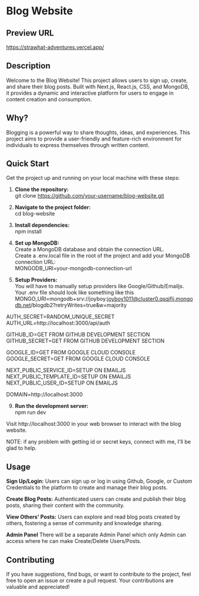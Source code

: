 # Blog Website

## Preview URL

https://strawhat-adventures.vercel.app/

## Description

Welcome to the Blog Website! This project allows users to sign up, create, and share their blog posts. Built with Next.js, React.js, CSS, and MongoDB, it provides a dynamic and interactive platform for users to engage in content creation and consumption.

## Why?

Blogging is a powerful way to share thoughts, ideas, and experiences. This project aims to provide a user-friendly and feature-rich environment for individuals to express themselves through written content.

## Quick Start

Get the project up and running on your local machine with these steps:  
  
1. **Clone the repository:**  
   git clone https://github.com/your-username/blog-website.git  

2. **Navigate to the project folder:**  
   cd blog-website  
   
4. **Install dependencies:**  
   npm install  
   
5. **Set up MongoDB:**  
   Create a MongoDB database and obtain the connection URL.  
   Create a .env.local file in the root of the project and add your MongoDB connection URL:  
   MONGODB_URI=your-mongodb-connection-url  

7. **Setup Providers:**  
   You will have to manually setup providers like Google/Github/Emailjs. Your .env file should look like something like this  
   MONGO_URI=mongodb+srv://joyboy:joyboy1011@cluster0.qsqjfij.mongodb.net/blogdb2?retryWrites=true&w=majority  

  AUTH_SECRET=RANDOM_UNIQUE_SECRET  
  AUTH_URL=http://localhost:3000/api/auth  
    
  GITHUB_ID=GET FROM GITHUB DEVELOPMENT SECTION  
  GITHUB_SECRET=GET FROM GITHUB DEVELOPMENT SECTION  
    
  GOOGLE_ID=GET FROM GOOGLE CLOUD CONSOLE  
  GOOGLE_SECRET=GET FROM GOOGLE CLOUD CONSOLE  
    
  NEXT_PUBLIC_SERVICE_ID=SETUP ON EMAILJS  
  NEXT_PUBLIC_TEMPLATE_ID=SETUP ON EMAILJS  
  NEXT_PUBLIC_USER_ID=SETUP ON EMAILJS  
  
  DOMAIN=http://localhost:3000  

9. **Run the development server:**  
   npm run dev  

Visit http://localhost:3000 in your web browser to interact with the blog website.    

NOTE: if any problem with getting id or secret keys, connect with me, I'll be glad to help.

## Usage

**Sign Up/Login:**
Users can sign up or log in using Github, Google, or Custom Credentials to the platform to create and manage their blog posts.

**Create Blog Posts:**
Authenticated users can create and publish their blog posts, sharing their content with the community.

**View Others' Posts:**
Users can explore and read blog posts created by others, fostering a sense of community and knowledge sharing.

**Admin Panel**
There will be a separate Admin Panel which only Admin can access where he can make Create/Delete Users/Posts.

## Contributing
If you have suggestions, find bugs, or want to contribute to the project, feel free to open an issue or create a pull request. Your contributions are valuable and appreciated!


